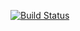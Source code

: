 [![Build Status](https://travis-ci.org/albertgasset/moodle-mod-testingdemo.svg?branch=master)](https://travis-ci.org/albertgasset/moodle-mod-testingdemo)
